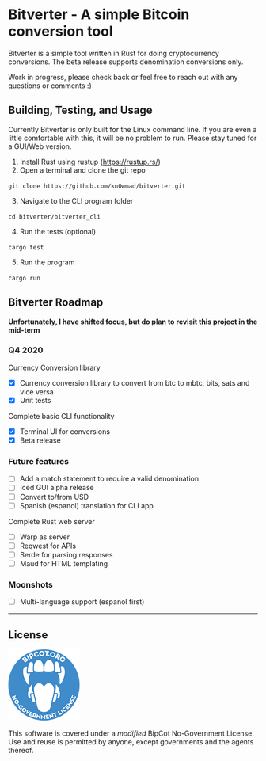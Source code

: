 # Bitverter - A simple Bitcoin conversion tool

Bitverter is a simple tool written in Rust for doing cryptocurrency conversions.  The beta release supports denomination conversions only.

Work in progress, please check back or feel free to reach out with any questions or comments :)

## Building, Testing, and Usage

Currently Bitverter is only built for the Linux command line.  If you are even a little comfortable with this, it will be no problem to run.  Please stay tuned for a GUI/Web version.

1.  Install Rust using rustup (https://rustup.rs/)
2.  Open a terminal and clone the git repo

`git clone https://github.com/kn0wmad/bitverter.git`

3.  Navigate to the CLI program folder

`cd bitverter/bitverter_cli`

4.  Run the tests (optional)

`cargo test`

5.  Run the program

`cargo run`

## Bitverter Roadmap

**Unfortunately, I have shifted focus, but do plan to revisit this project in the mid-term**

### Q4 2020

Currency Conversion library
- [x]   Currency conversion library to convert from btc to mbtc, bits, sats and vice versa
- [x]   Unit tests

Complete basic CLI functionality
- [x]   Terminal UI for conversions
- [x]   Beta release

### Future features
- [ ]   Add a match statement to require a valid denomination
- [ ]   Iced GUI alpha release
- [ ]   Convert to/from USD
- [ ]   Spanish (espanol) translation for CLI app

Complete Rust web server
- [ ]   Warp as server
- [ ]   Reqwest for APIs
- [ ]   Serde for parsing responses
- [ ]   Maud for HTML templating

### Moonshots
- [ ]   Multi-language support (espanol first)

* * *

## License

![BipCot NoGov License](/images/bipcot144x144.png)

This software is covered under a *modified* BipCot No-Government License.  Use and reuse is permitted by anyone, except governments and the agents thereof.
